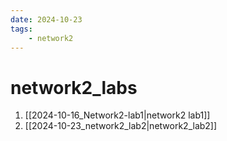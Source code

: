 ```yaml
---
date: 2024-10-23 
tags: 
    - network2
---
```


# network2_labs

1. [[2024-10-16_Network2-lab1|network2 lab1]]
2. [[2024-10-23_network2_lab2|network2_lab2]]

